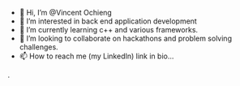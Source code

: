 - 👋 Hi, I’m @Vincent Ochieng
- 👀 I’m interested in back end application development 
- 🌱 I’m currently learning c++ and various frameworks.
- 💞️ I’m looking to collaborate on hackathons and problem solving challenges.
- 📫 How to reach me (my LinkedIn) link in bio...

<!---
Vincent-48/Vincent-48 is a ✨ special ✨ repository because its `README.md` (this file) appears on your GitHub profile.
You can click the Preview link to take a look at your changes.
--->. 
